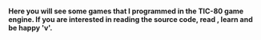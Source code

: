 #### Here you will see some games that I programmed in the TIC-80 game engine.  If you are interested in reading the source code, read , learn and be happy 'v'.

